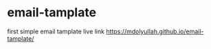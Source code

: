 # email-tamplate
first simple email tamplate
live link
https://mdolyullah.github.io/email-tamplate/
